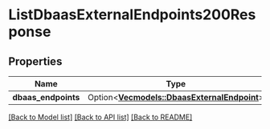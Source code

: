 # ListDbaasExternalEndpoints200Response

## Properties

Name | Type | Description | Notes
------------ | ------------- | ------------- | -------------
**dbaas_endpoints** | Option<[**Vec<models::DbaasExternalEndpoint>**](dbaas-external-endpoint.md)> |  | [optional]

[[Back to Model list]](../README.md#documentation-for-models) [[Back to API list]](../README.md#documentation-for-api-endpoints) [[Back to README]](../README.md)


